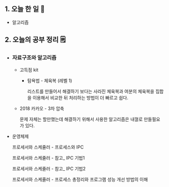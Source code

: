<!-- 20210908 수 -->
<!--  



-->

## 1. 오늘 한 일 📅

*   알고리즘

## 2. 오늘의 공부 정리 🗒️

*   ### 자료구조와 알고리즘

    *   고득점 kit

        *   탐욕법 - 체육복 (레벨 1)

            리스트를 만들어서 해결하기 보다는 사라진 체육복과 여분의 체육복을 집합을 이용해서 비교한 뒤 처리하는 방법이 더 빠르고 쉽다.

    *   2018 카카오 - 3차 압축

        문제 자체는 할만했는데 해결하기 위해서 사용한 알고리즘은 내껄로 만들필요가 있다.

*   운영체제

    프로세서와 스케쥴러 - 프로세스와 IPC

    프로세서와 스케쥴러 - 참고_ IPC 기법1

    프로세서와 스케쥴러 - 참고_ IPC 기법2

    프로세서와 스케쥴러 - 프로세스 총정리와 프로그램 성능 개선 방법의 이해

